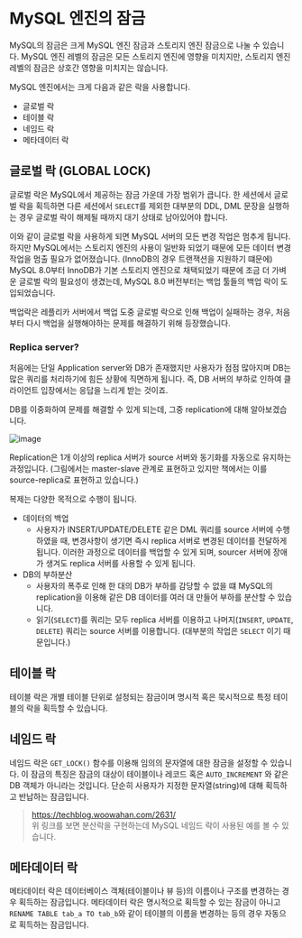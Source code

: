 # MySQL 엔진의 잠금

MySQL의 잠금은 크게 MySQL 엔진 잠금과 스토리지 엔진 잠금으로 나눌 수 있습니다.
MySQL 엔진 레벨의 잠금은 모든 스토리지 엔진에 영향을 미치지만, 스토리지 엔진 레벨의 잠금은 상호간 영향을 미치지는 않습니다.

MySQL 엔진에서는 크게 다음과 같은 락을 사용합니다.

- 글로벌 락
- 테이블 락
- 네임드 락
- 메타데이터 락

## 글로벌 락 (GLOBAL LOCK)

글로벌 락은 MySQL에서 제공하는 잠금 가운데 가장 범위가 큽니다.
한 세션에서 글로벌 락을 획득하면 다른 세션에서 `SELECT`를 제외한 대부분의 DDL, DML 문장을 실행하는 경우 글로벌 락이 해제될 때까지 대기 상태로 남아있어야 합니다.

이와 같이 글로벌 락을 사용하게 되면 MySQL 서버의 모든 변경 작업은 멈추게 됩니다.
하지만 MySQL에서는 스토리지 엔진의 사용이 일반화 되었기 때문에 모든 데이터 변경 작업을 멈출 필요가 없어졌습니다. (InnoDB의 경우 트랜잭션을 지원하기 떄문에)
MySQL 8.0부터 InnoDB가 기본 스토리지 엔진으로 채택되었기 때문에 조금 더 가벼운 글로벌 락의 필요성이 생겼는데, MySQL 8.0 버전부터는 백업 툴들의 백업 락이 도입되었습니다.

백업락은 레플리카 서버에서 백업 도중 글로벌 락으로 인해 백업이 실패하는 경우, 처음부터 다시 백업을 실행해야하는 문제를 해결하기 위해 등장했습니다.

### Replica server?

처음에는 단일 Application server와 DB가 존재했지만 사용자가 점점 많아지며 DB는 많은 쿼리를 처리하기에 힘든 상황에 직면하게 됩니다. 즉, DB 서버의 부하로 인하여 클라이언트 입장에서는 응답을 느리게 받는 것이죠.

DB를 이중화하여 문제를 해결할 수 있게 되는데, 그중 replication에 대해 알아보겠습니다.

![image](https://github.com/CodeSquad-2023-BE-Study/Jpa-Study/assets/66981851/11d72e22-cacb-45a5-97b2-c47086c717d1)

Replication은 1개 이상의 replica 서버가 source 서버와 동기화를 자동으로 유지하는 과정입니다.
(그림에서는 master-slave 관계로 표현하고 있지만 책에서는 이를 source-replica로 표현하고 있습니다.)

복제는 다양한 목적으로 수행이 됩니다.

- 데이터의 백업
  - 사용자가 INSERT/UPDATE/DELETE 같은 DML 쿼리를 source 서버에 수행하였을 때, 변경사항이 생기면 즉시 replica 서버로 변경된 데이터를 전달하게 됩니다. 이러한 과정으로 데이터를 백업할 수 있게 되며, sourcer 서버에 장애가 생겨도 replica 서버를 사용할 수 있게 됩니다.
- DB의 부하분산
  - 사용자의 폭주로 인해 한 대의 DB가 부하를 감당할 수 없을 떄 MySQL의 replication을 이용해 같은 DB 데이터를 여러 대 만들어 부하를 분산할 수 있습니다.
  - 읽기(`SELECT`)를 쿼리는 모두 replica 서버를 이용하고 나머지(`INSERT`, `UPDATE`, `DELETE`) 쿼리는 source 서버를 이용합니다. (대부분의 작업은 `SELECT` 이기 때문입니다.)

## 테이블 락

테이블 락은 개별 테이블 단위로 설정되는 잠금이며 명시적 혹은 묵시적으로 특정 테이블의 락을 획득할 수 있습니다.

## 네임드 락

네임드 락은 `GET_LOCK()` 함수를 이용해 임의의 문자열에 대한 잠금을 설정할 수 있습니다. 이 잠금의 특징은 잠금의 대상이 테이블이나 레코드 혹은 `AUTO_INCREMENT` 와 같은 DB 객체가 아니라는 것입니다. 단순히 사용자가 지정한 문자열(string)에 대해 획득하고 반납하는 잠금입니다.

> https://techblog.woowahan.com/2631/ <br>
> 위 링크를 보면 분산락을 구현하는데 MySQL 네임드 락이 사용된 예를 볼 수 있습니다.

## 메타데이터 락

메타데이터 락은 데이터베이스 객체(테이블이나 뷰 등)의 이름이나 구조를 변경하는 경우 획득하는 잠금입니다. 메타데이터 락은 명시적으로 획득할 수 있는 잠금이 아니고 `RENAME TABLE tab_a TO tab_b`와 같이 테이블의 이름을 변경하는 등의 경우 자동으로 획득하는 잠금입니다.
